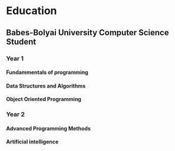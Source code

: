 # Education
## Babes-Bolyai University Computer Science Student
### Year 1

#### Fundammentals of programming

#### Data Structures and Algorithms

#### Object Oriented Programming


### Year 2

#### Advanced Programming Methods
    
#### Artificial intelligence
    
